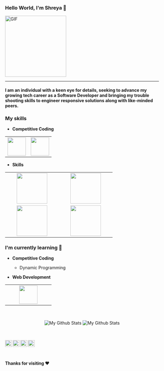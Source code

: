 ### Hello World, I'm Shreya :purple_heart:
<img alt="GIF" src="https://media.giphy.com/media/Cmr1OMJ2FN0B2/giphy.gif" width = 200/>

-----
#### I am an individual with a keen eye for details, seeking to advance my growing tech career as a Software Developer and bringing my trouble shooting skills to engineer responsive solutions along with like-minded peers.

### My skills
- **Competitive Coding**
<table>
<tbody>
 <tr>
<td align="center" width="50%">
<img height=60px src="https://img.shields.io/badge/C%2B%2B-00599C?style=for-the-badge&logo=c%2B%2B&logoColor=white"> 
</td>

<td align="center" width="50%">
<img height=60px src="https://img.shields.io/badge/C-00599C?style=for-the-badge&logo=c&logoColor=white"> 
</td>
</tr>
</tbody>
</table>

- **Skills**
<table>
<tbody>
 <tr>
<td align="center" width="33%">
<img height=100px src="https://img.shields.io/badge/HTML5-E34F26?style=for-the-badge&logo=html5&logoColor=white"> 
</td>

<td align="center" width="33%">
<img height=100px src="https://img.shields.io/badge/Bootstrap-563D7C?style=for-the-badge&logo=bootstrap&logoColor=white"> 
</td>


</tr>


<td align="center" width="33%">
<img height=100px src="https://www.vectorlogo.zone/logos/javascript/javascript-ar21.svg"> 
 
<td align="center" width="33%">
<img height=100px src="https://img.shields.io/badge/Figma-F24E1E?style=for-the-badge&logo=figma&logoColor=white">

<tr>
 
 </tr>
</tbody>
</table>


### I'm currently learning :open_book:
- **Competitive Coding**
    - Dynamic Programming
    
- **Web Development**
<table>
<tbody>
 <tr>
<td align="center" width="50%">
<img height=60px src="https://www.vectorlogo.zone/logos/reactjs/reactjs-ar21.svg"> 
</td>
</tr>
</tbody>
</table>

<br>
<p align="center">
<img align="center" src="https://github-readme-stats.vercel.app/api/top-langs/?username=Shreya-0508&layout=compact&theme=radical" alt="My Github Stats">
<img align="center" src="https://github-readme-stats.vercel.app/api?username=Shreya-0508&&show_icons=true&theme=radical&count_private=true&include_all_commits=true" alt="My Github Stats">
</p>

<br> <br>
<a href="https://www.linkedin.com/in/shreya-botte-a84227208">
  <img align="left" alt="Shreya's LinkedIn" width="22px" src="https://cdn.jsdelivr.net/npm/simple-icons@v3/icons/linkedin.svg" />
</a>
<a href="https://github.com/shreya-0508">
  <img align="left" alt="Shreya's Github" width="22px" src="https://cdn.jsdelivr.net/npm/simple-icons@v3/icons/github.svg" />
</a>
<a href="https://www.instagram.com/shreya_2108/">
  <img align="left" alt="Shreya's Instagram" width="22px" src="https://cdn.jsdelivr.net/npm/simple-icons@v3/icons/instagram.svg" />
</a>
<a href="https://www.facebook.com/shreya.botte">
  <img align="left" alt="Shreya's Facebook" width="22px" src="https://cdn.jsdelivr.net/npm/simple-icons@v3/icons/facebook.svg" />
</a>

<br><br>

#### Thanks for visiting :heart:

<br>
<br>
